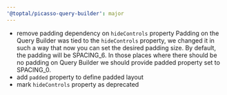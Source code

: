 ```yaml
---
'@toptal/picasso-query-builder': major
---
```


- remove padding dependency on `hideControls` property
  Padding on the Query Builder was tied to the `hideControls` property,
  we changed it in such a way that now you can set the desired padding size.
  By default, the padding will be SPACING_6.
  In those places where there should be no padding on Query Builder we should provide padded property set to SPACING_0.
- add `padded` property to define padded layout
- mark `hideControls` property as deprecated
